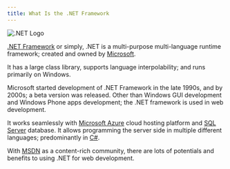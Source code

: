 ```yaml
---
title: What Is the .NET Framework
---
```

![.NET Logo](//discourse-user-assets.s3.amazonaws.com/original/2X/7/7068b1111104197f2692a98aec00f388e09e9ab5.png)

<a href='https://www.microsoft.com/net' target='_blank' rel='nofollow'>.NET Framework</a> or simply, .NET is a multi-purpose multi-language runtime framework; created and owned by <a href='https://www.microsoft.com' target='_blank' rel='nofollow'>Microsoft</a>.

It has a large class library, supports language interpolability; and runs primarily on Windows.

Microsoft started development of .NET Framework in the late 1990s, and by 2000s; a beta version was released. Other than Windows GUI development and Windows Phone apps development; the .NET framework is used in web development.

It works seamlessly with <a href='https://azure.microsoft.com/en-us/' target='_blank' rel='nofollow'>Microsoft Azure</a> cloud hosting platform and <a href='https://www.microsoft.com/en-us/server-cloud/products/sql-server/' target='_blank' rel='nofollow'>SQL Server</a> database. It allows programming the server side in multiple different languages; predominantly in <a href='https://msdn.microsoft.com/en-us/library/67ef8sbd.aspx' target='_blank' rel='nofollow'>C#</a>.

With <a href='https://msdn.microsoft.com/en-us/default.aspx' target='_blank' rel='nofollow'>MSDN</a> as a content-rich community, there are lots of potentials and benefits to using .NET for web development.